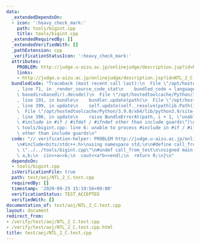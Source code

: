 ```yaml
---
data:
  _extendedDependsOn:
  - icon: ':heavy_check_mark:'
    path: tools/bigint.cpp
    title: tools/bigint.cpp
  _extendedRequiredBy: []
  _extendedVerifiedWith: []
  _pathExtension: cpp
  _verificationStatusIcon: ':heavy_check_mark:'
  attributes:
    PROBLEM: http://judge.u-aizu.ac.jp/onlinejudge/description.jsp?id=NTL_2_C
    links:
    - http://judge.u-aizu.ac.jp/onlinejudge/description.jsp?id=NTL_2_C
  bundledCode: "Traceback (most recent call last):\n  File \"/opt/hostedtoolcache/Python/3.9.0/x64/lib/python3.9/site-packages/onlinejudge_verify/documentation/build.py\"\
    , line 71, in _render_source_code_stat\n    bundled_code = language.bundle(stat.path,\
    \ basedir=basedir).decode()\n  File \"/opt/hostedtoolcache/Python/3.9.0/x64/lib/python3.9/site-packages/onlinejudge_verify/languages/cplusplus.py\"\
    , line 191, in bundle\n    bundler.update(path)\n  File \"/opt/hostedtoolcache/Python/3.9.0/x64/lib/python3.9/site-packages/onlinejudge_verify/languages/cplusplus_bundle.py\"\
    , line 399, in update\n    self.update(self._resolve(pathlib.Path(included), included_from=path))\n\
    \  File \"/opt/hostedtoolcache/Python/3.9.0/x64/lib/python3.9/site-packages/onlinejudge_verify/languages/cplusplus_bundle.py\"\
    , line 398, in update\n    raise BundleErrorAt(path, i + 1, \"unable to process\
    \ #include in #if / #ifdef / #ifndef other than include guards\")\nonlinejudge_verify.languages.cplusplus_bundle.BundleErrorAt:\
    \ tools/bigint.cpp: line 6: unable to process #include in #if / #ifdef / #ifndef\
    \ other than include guards\n"
  code: "// verification-helper: PROBLEM http://judge.u-aizu.ac.jp/onlinejudge/description.jsp?id=NTL_2_C\n\
    \n#include<bits/stdc++.h>\nusing namespace std;\n\n#define call_from_test\n#include\
    \ \"../../tools/bigint.cpp\"\n#undef call_from_test\n\nsigned main(){\n  bigint\
    \ a,b;\n  cin>>a>>b;\n  cout<<a*b<<endl;\n  return 0;\n}\n"
  dependsOn:
  - tools/bigint.cpp
  isVerificationFile: true
  path: test/aoj/NTL_2_C.test.cpp
  requiredBy: []
  timestamp: '2020-09-25 15:19:56+09:00'
  verificationStatus: TEST_ACCEPTED
  verifiedWith: []
documentation_of: test/aoj/NTL_2_C.test.cpp
layout: document
redirect_from:
- /verify/test/aoj/NTL_2_C.test.cpp
- /verify/test/aoj/NTL_2_C.test.cpp.html
title: test/aoj/NTL_2_C.test.cpp
---
```

